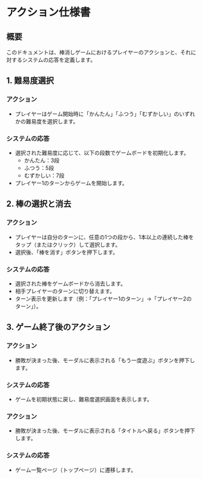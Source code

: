 # アクション仕様書

## 概要
このドキュメントは、棒消しゲームにおけるプレイヤーのアクションと、それに対するシステムの応答を定義します。

## 1. 難易度選択

### アクション
- プレイヤーはゲーム開始時に「かんたん」「ふつう」「むずかしい」のいずれかの難易度を選択します。

### システムの応答
- 選択された難易度に応じて、以下の段数でゲームボードを初期化します。
  - かんたん：3段
  - ふつう：5段
  - むずかしい：7段
- プレイヤー1のターンからゲームを開始します。

## 2. 棒の選択と消去

### アクション
- プレイヤーは自分のターンに、任意の1つの段から、1本以上の連続した棒をタップ（またはクリック）して選択します。
- 選択後、「棒を消す」ボタンを押下します。

### システムの応答
- 選択された棒をゲームボードから消去します。
- 相手プレイヤーのターンに切り替えます。
- ターン表示を更新します（例：「プレイヤー1のターン」→「プレイヤー2のターン」）。

## 3. ゲーム終了後のアクション

### アクション
- 勝敗が決まった後、モーダルに表示される「もう一度遊ぶ」ボタンを押下します。

### システムの応答
- ゲームを初期状態に戻し、難易度選択画面を表示します。

### アクション
- 勝敗が決まった後、モーダルに表示される「タイトルへ戻る」ボタンを押下します。

### システムの応答
- ゲーム一覧ページ（トップページ）に遷移します。
